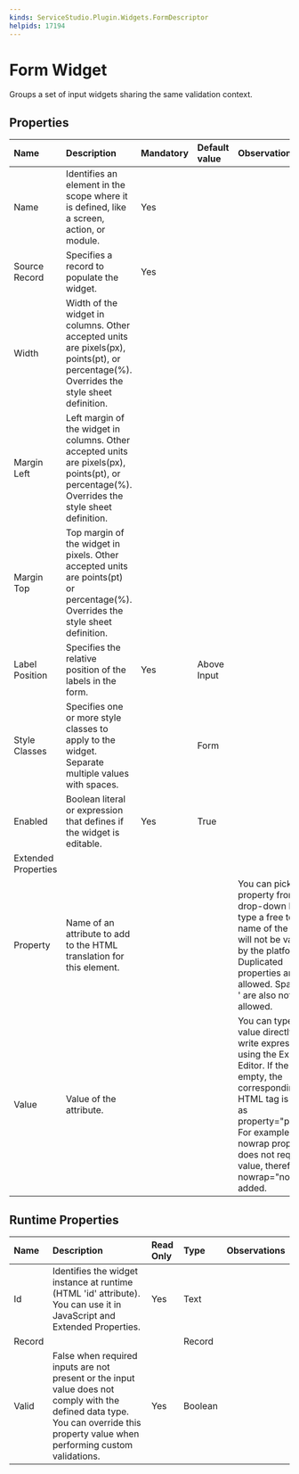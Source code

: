 ```yaml
---
kinds: ServiceStudio.Plugin.Widgets.FormDescriptor
helpids: 17194
---
```


# Form Widget

Groups a set of input widgets sharing the same validation context.

## Properties

| Name | Description | Mandatory | Default value | Observations |
| :--- | :--- | :--- | :--- | :--- |
| Name | Identifies an element in the scope where it is defined, like a screen, action, or module. | Yes |  |  |
| Source Record | Specifies a record to populate the widget. | Yes |  |  |
| Width | Width of the widget in columns. Other accepted units are pixels\(px\), points\(pt\), or percentage\(%\). Overrides the style sheet definition. |  |  |  |
| Margin Left | Left margin of the widget in columns. Other accepted units are pixels\(px\), points\(pt\), or percentage\(%\). Overrides the style sheet definition. |  |  |  |
| Margin Top | Top margin of the widget in pixels. Other accepted units are points\(pt\) or percentage\(%\). Overrides the style sheet definition. |  |  |  |
| Label Position | Specifies the relative position of the labels in the form. | Yes | Above Input |  |
| Style Classes | Specifies one or more style classes to apply to the widget. Separate multiple values with spaces. |  | Form |  |
| Enabled | Boolean literal or expression that defines if the widget is editable. | Yes | True |  |
| Extended Properties |  |  |  |  |
| Property | Name of an attribute to add to the HTML translation for this element. |  |  | You can pick a property from the drop-down list or type a free text. The name of the property will not be validated by the platform.  Duplicated properties are not allowed. Spaces, " or ' are also not allowed. |
| Value | Value of the attribute. |  |  | You can type the value directly or write expressions using the Expression Editor.  If the Value is empty, the corresponding HTML tag is created as property="property". For example, the nowrap property does not require a value, therefore nowrap="nowrap" is added. |

## Runtime Properties

| Name | Description | Read Only | Type | Observations |
| :--- | :--- | :--- | :--- | :--- |
| Id | Identifies the widget instance at runtime \(HTML 'id' attribute\). You can use it in JavaScript and Extended Properties. | Yes | Text |  |
| Record |  |  | Record |  |
| Valid | False when required inputs are not present or the input value does not comply with the defined data type. You can override this property value when performing custom validations. | Yes | Boolean |  |

